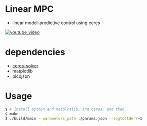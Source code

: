 # Linear MPC
- linear model-predictive control using ceres

[![youtube_video](http://img.youtube.com/vi/1wdZg17SAZs/0.jpg)](http://www.youtube.com/watch?v=1wdZg17SAZs "Linear Model-Predictive Control")

# dependencies
- [ceres-solver](https://ceres-solver.googlesource.com/ceres-solver)
- matplotlib
- picojson

# Usage
```sh
$ # install python and matplotlib, and ceres. and then,
$ make
$ ./build/main --parameters_path ./params.json --logtostderr=1
```

